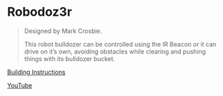 # Robodoz3r

> Designed by Mark Crosbie.
>
> This robot bulldozer can be controlled using the IR Beacon or it can drive on it’s own, avoiding obstacles while clearing and pushing things with its bulldozer bucket.

[Building Instructions](https://www.lego.com/cdn/cs/set/assets/bltfef825595f55768c/ROBODOZ3R.pdf)

[YouTube](https://www.youtube.com/watch?v=wUMGIOuW7So)
